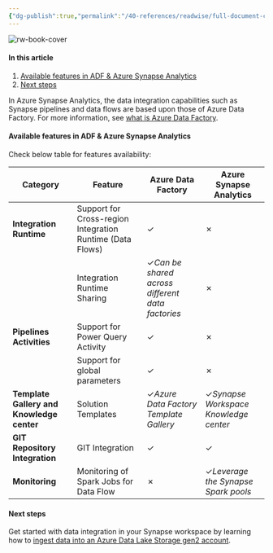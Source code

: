 ```yaml
---
{"dg-publish":true,"permalink":"/40-references/readwise/full-document-contents/differences-from-azure-data-factory-azure-synapse-analytics/","tags":["rw/articles"]}
---
```


![rw-book-cover](https://learn.microsoft.com/en-us/media/logos/logo-ms-social.png)

#### In this article

1. [Available features in ADF & Azure Synapse Analytics](https://learn.microsoft.com/en-us/azure/synapse-analytics/data-integration/concepts-data-factory-differences#available-features-in-adf--azure-synapse-analytics)
2. [Next steps](https://learn.microsoft.com/en-us/azure/synapse-analytics/data-integration/concepts-data-factory-differences#next-steps)

In Azure Synapse Analytics, the data integration capabilities such as Synapse pipelines and data flows are based upon those of Azure Data Factory. For more information, see [what is Azure Data Factory](https://learn.microsoft.com/en-us/azure/data-factory/introduction).

#### Available features in ADF & Azure Synapse Analytics

Check below table for features availability:

| Category | Feature | Azure Data Factory | Azure Synapse Analytics |
| --- | --- | --- | --- |
| **Integration Runtime** | Support for Cross-region Integration Runtime (Data Flows) | ✓ | ✗ |
|  | Integration Runtime Sharing | ✓*Can be shared across different data factories* | ✗ |
| **Pipelines Activities** | Support for Power Query Activity | ✓ | ✗ |
|  | Support for global parameters | ✓ | ✗ |
| **Template Gallery and Knowledge center** | Solution Templates | ✓*Azure Data Factory Template Gallery* | ✓*Synapse Workspace Knowledge center* |
| **GIT Repository Integration** | GIT Integration | ✓ | ✓ |
| **Monitoring** | Monitoring of Spark Jobs for Data Flow | ✗ | ✓*Leverage the Synapse Spark pools* |

#### Next steps

Get started with data integration in your Synapse workspace by learning how to [ingest data into an Azure Data Lake Storage gen2 account](https://learn.microsoft.com/en-us/azure/synapse-analytics/data-integration/data-integration-data-lake).
